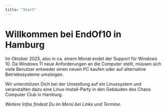 ```yaml
---
title: "Start"
---
```

# Willkommen bei EndOf10 in Hamburg

Im Oktober 2025, also in ca. einem Monat endet der Support für Windows 10. Da Windows 11 neue Anforderungen an die Computer stellt, müssen sich viele Benutzer entweder einen neuen PC kaufen oder auf alternative Betriebssysteme umsteigen.

Wir unterstützen Dich bei der Umstellung auf ein Linuxsystem und veranstalten dazu eine Linux-Install-Party in den Gebäuden des Chaos Computer Club in Hamburg.

*Weitere Infos findest Du im Menü bei Links und Termine.*